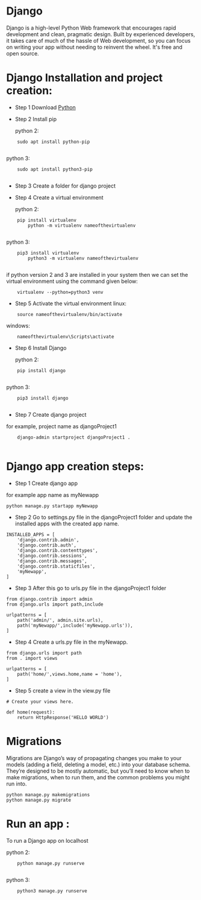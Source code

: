 # Django
Django is a high-level Python Web framework that encourages rapid development and clean, pragmatic design. Built by experienced developers, it takes care of much of the hassle of Web development, so you can focus on writing your app without needing to reinvent the wheel. It's free and open source. 

# Django Installation and project creation:

- Step 1 Download [Python](https://www.python.org/downloads/)
- Step 2 Install pip


  python 2:

```
  	sudo apt install python-pip
	
```

  python 3:
```
  	sudo apt install python3-pip
	
```

    
- Step 3  Create a folder for django project
- Step 4  Create a virtual environment

  python 2:

```
  	pip install virtualenv
        python -m virtualenv nameofthevirtualenv
	
```

  python 3:
```
  	pip3 install virtualenv
        python3 -m virtualenv nameofthevirtualenv
	
```
if python version 2 and 3 are installed in your system then we can set the virtual environment using the command given below:

```
	virtualenv --python=python3 venv
```

- Step 5  Activate the virtual environment
linux:

```
	source nameofthevirtualenv/bin/activate

```
windows:

```
	nameofthevirtualenv\Scripts\activate

```
- Step 6  Install Django


  python 2:

```
  	pip install django
	
```

  python 3:
```
  	pip3 install django
	
```


- Step 7  Create django project

for example, project name as djangoProject1

```
  	django-admin startproject djangoProject1 .
	
```


# Django app creation steps:
- Step 1  Create django app 

for example app name as myNewapp
```
python manage.py startapp myNewapp
```
- Step 2  Go to settings.py file in the djangoProject1 folder and update the installed apps with the created app name.

```
INSTALLED_APPS = [
    'django.contrib.admin',
    'django.contrib.auth',
    'django.contrib.contenttypes',
    'django.contrib.sessions',
    'django.contrib.messages',
    'django.contrib.staticfiles',
    'myNewapp',
]

```
- Step 3 After this go to urls.py file in the djangoProject1 folder

```
from django.contrib import admin
from django.urls import path,include

urlpatterns = [
    path('admin/', admin.site.urls),
    path('myNewapp/',include('myNewapp.urls')),
]
```
- Step 4 Create a urls.py file in the myNewapp.

```
from django.urls import path
from . import views

urlpatterns = [
    path('home/',views.home,name = 'home'),
]
```

- Step 5 create a view in the view.py file 


```
# Create your views here.

def home(request):
	return HttpResponse('HELLO WORLD')

```
# Migrations

Migrations are Django’s way of propagating changes you make to your models (adding a field, deleting a model, etc.) into your database schema. They’re designed to be mostly automatic, but you’ll need to know when to make migrations, when to run them, and the common problems you might run into.


```
python manage.py makemigrations
python manage.py migrate

```

# Run an app :
To run a Django app on localhost

  python 2:

```
  	python manage.py runserve
	
```

   python 3:
```
  	python3 manage.py runserve
	
```
